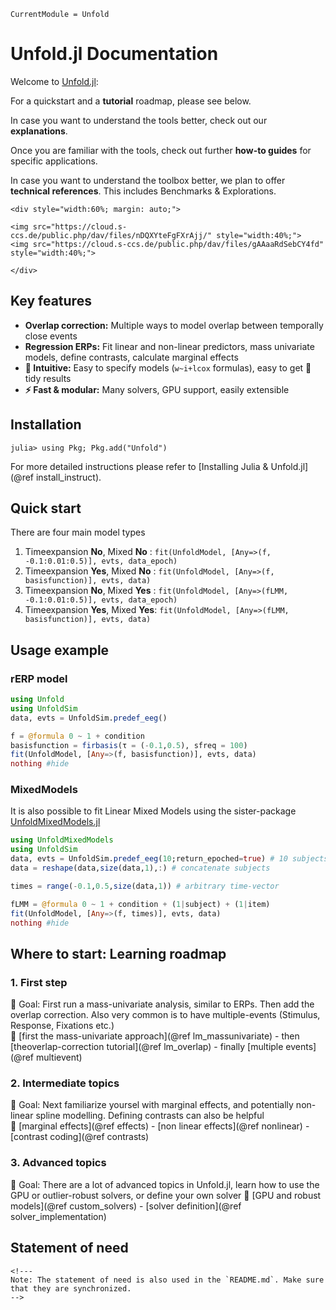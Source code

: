 ```@meta
CurrentModule = Unfold
```

# Unfold.jl Documentation

Welcome to [Unfold.jl](https://github.com/unfoldtoolbox/Unfold.jl):

For a quickstart and a **tutorial** roadmap, please see below.

In case you want to understand the tools better, check out our **explanations**.

Once you are familiar with the tools, check out further **how-to guides** for specific applications.

In case you want to understand the toolbox better, we plan to offer **technical references**. This includes Benchmarks & Explorations.

```@raw html
<div style="width:60%; margin: auto;">

<img src="https://cloud.s-ccs.de/public.php/dav/files/nDQXYteFgFXrAjj/" style="width:40%;">
<img src="https://cloud.s-ccs.de/public.php/dav/files/gAAaaRdSebCY4fd"  style="width:40%;">

</div>
```

## Key features

- **Overlap correction:** Multiple ways to model overlap between temporally close events
- **Regression ERPs:** Fit linear and non-linear predictors, mass univariate models, define contrasts, calculate marginal effects
- **🧠 Intuitive:** Easy to specify models (`w~i+lcox` formulas), easy to get 🧹 tidy results
- **⚡ Fast & modular:** Many solvers, GPU support, easily extensible

## Installation

```julia-repl
julia> using Pkg; Pkg.add("Unfold")
```

For more detailed instructions please refer to [Installing Julia & Unfold.jl](@ref install_instruct).

## Quick start

There are four main model types

1. Timeexpansion **No**, Mixed **No**  : `fit(UnfoldModel, [Any=>(f, -0.1:0.01:0.5)], evts, data_epoch)`
1. Timeexpansion **Yes**, Mixed **No** : `fit(UnfoldModel, [Any=>(f, basisfunction)], evts, data)`
1. Timeexpansion **No**, Mixed **Yes** : `fit(UnfoldModel, [Any=>(fLMM, -0.1:0.01:0.5)], evts, data_epoch)`
1. Timeexpansion **Yes**, Mixed **Yes**: `fit(UnfoldModel, [Any=>(fLMM, basisfunction)], evts, data)`

## Usage example

### rERP model

```julia
using Unfold
using UnfoldSim
data, evts = UnfoldSim.predef_eeg()

f = @formula 0 ~ 1 + condition
basisfunction = firbasis(τ = (-0.1,0.5), sfreq = 100)
fit(UnfoldModel, [Any=>(f, basisfunction)], evts, data)
nothing #hide
```

### MixedModels

It is also possible to fit Linear Mixed Models using the sister-package [UnfoldMixedModels.jl](https://unfoldtoolbox.github.io/UnfoldDocs/UnfoldMixedModels.jl/stable/)

```julia
using UnfoldMixedModels
using UnfoldSim
data, evts = UnfoldSim.predef_eeg(10;return_epoched=true) # 10 subjects
data = reshape(data,size(data,1),:) # concatenate subjects

times = range(-0.1,0.5,size(data,1)) # arbitrary time-vector

fLMM = @formula 0 ~ 1 + condition + (1|subject) + (1|item)
fit(UnfoldModel, [Any=>(f, times)], evts, data)
nothing #hide
```

## Where to start: Learning roadmap

### 1. First step

📌 Goal: First run a mass-univariate analysis, similar to ERPs. Then add the overlap correction. Also very common is to have multiple-events (Stimulus, Response, Fixations etc.)\
🔗 [first the mass-univariate approach](@ref lm_massunivariate) - then [theoverlap-correction tutorial](@ref lm_overlap) -  finally [multiple events](@ref multievent)

### 2. Intermediate topics

📌 Goal: Next familiarize yoursel with marginal effects, and potentially non-linear spline modelling. Defining contrasts can also be helpful \
🔗  [marginal effects](@ref effects) - [non linear effects](@ref nonlinear) - [contrast coding](@ref contrasts)

### 3. Advanced topics

📌 Goal: There are a lot of advanced topics in Unfold.jl, learn how to use the GPU or outlier-robust solvers, or define your own solver
🔗 [GPU and robust models](@ref custom_solvers) - [solver definition](@ref solver_implementation)

## Statement of need

```@raw html
<!---
Note: The statement of need is also used in the `README.md`. Make sure that they are synchronized.
-->
```
